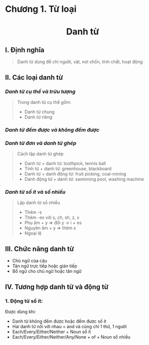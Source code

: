 # Chương 1. Từ loại

# <center>Danh từ</center>

## I. Định nghĩa

> Danh từ dùng để chỉ người, vật, nơi chốn, tính chất, hoạt động

## II. Các loại danh từ

### ***Danh từ cụ thể và trừu tượng***

> Trong danh từ cụ thể gồm: 
> - Danh từ chung
> - Danh từ riêng

### ***Danh từ đếm được và không đếm được***

### ***Danh từ đơn và danh từ ghép***

> Cách lập danh từ ghép
> - Danh từ + danh từ: toothpick, tennis ball
> - Tính từ + danh từ: greenhouse, blackboard
> - Danh từ + danh động từ: fruit picking, coal-mining
> - Danh động từ + danh từ: swimming pool, washing machine

### ***Danh từ số ít và số nhiều***

> Lập danh từ số nhiều
> - Thêm -s
> - Thêm -es với s, ch, sh, z, x
> - Phụ âm + y => đổi y -> i + es
> - Nguyên âm + y => thêm s
> - Ngoại lệ

## III. Chức năng danh từ

- Chủ ngữ của câu
- Tân ngữ trực tiếp hoặc gián tiếp
- Bổ ngữ cho chủ ngữ hoặc tân ngữ
## IV. Tương hợp danh từ và động từ

### 1. Động từ số ít:

Được dùng khi:

- Danh từ không đếm được hoặc đếm được số ít
- Hai danh từ nối với nhau = and và cùng chỉ 1 thứ, 1 người
- Each/Every/Either/Neither + Noun số ít
- Each/Every/Either/Neither/Any/None + of + Noun số nhiều


	